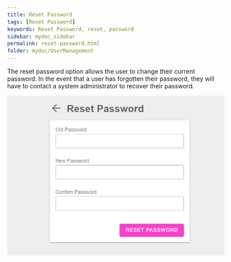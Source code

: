 ```yaml
---
title: Reset Password
tags: [Reset Password]
keywords: Reset Password, reset, password
sidebar: mydoc_sidebar
permalink: reset-password.html
folder: mydoc/UserManagement
---
```


The reset password option allows the user to change their current password. In the event that a user has forgotten their password, they will have to contact a system administrator to recover their password.

<img src="./img/UserManagement/ResetPassword.png" alt="">